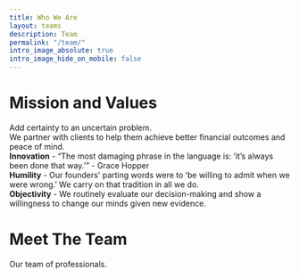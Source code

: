 ```yaml
---
title: Who We Are
layout: teams
description: Team
permalink: "/team/"
intro_image_absolute: true
intro_image_hide_on_mobile: false
---
```

# Mission and Values
Add certainty to an uncertain problem.  
We partner with clients to help them achieve better financial outcomes and peace of mind.  
**Innovation** - “The most damaging phrase in the language is: ‘it’s always been done that way.’” - Grace Hopper  
**Humility** - Our founders' parting words were to ‘be willing to admit when we were wrong.’ We carry on that tradition in all we do.  
**Objectivity** - We routinely evaluate our decision-making and show a willingness to change our minds given new evidence.  

# Meet The Team

Our team of professionals.  
